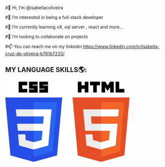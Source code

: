  #👋 Hi, I’m @isabellacoliveira
 
 #👀 I’m interested in being a full-stack developer
 
 #🌱 I’m currently learning c#, sql server , react and more... 
 
 #💞️ I’m looking to collaborate on projects
 
 #📫 You can reach me on my linkedin https://www.linkedin.com/in/isabella-cruz-de-oliveira-b761b7233/ 

<!---
isabellacoliveira/isabellacoliveira is a ✨ special ✨ repository because its `README.md` (this file) appears on your GitHub profile.
You can click the Preview link to take a look at your changes.
--->

## MY LANGUAGE SKILLS🌎:
<img src="./imagens/csshtml.png" width="400">
<!-- ![LANGUAGES](./imagens/csshtml.png) -->



